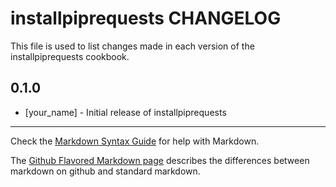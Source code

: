 # installpiprequests CHANGELOG

This file is used to list changes made in each version of the installpiprequests cookbook.

## 0.1.0
- [your_name] - Initial release of installpiprequests

- - -
Check the [Markdown Syntax Guide](http://daringfireball.net/projects/markdown/syntax) for help with Markdown.

The [Github Flavored Markdown page](http://github.github.com/github-flavored-markdown/) describes the differences between markdown on github and standard markdown.
